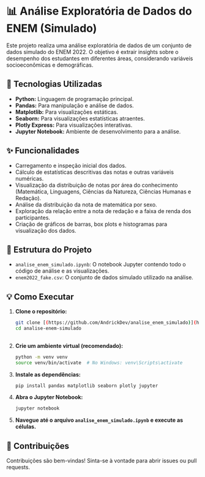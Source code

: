 # 📊 Análise Exploratória de Dados do ENEM (Simulado)

Este projeto realiza uma análise exploratória de dados de um conjunto de dados simulado do ENEM 2022. O objetivo é extrair insights sobre o desempenho dos estudantes em diferentes áreas, considerando variáveis socioeconômicas e demográficas.

## 🚀 Tecnologias Utilizadas

* **Python:** Linguagem de programação principal.
* **Pandas:** Para manipulação e análise de dados.
* **Matplotlib:** Para visualizações estáticas.
* **Seaborn:** Para visualizações estatísticas atraentes.
* **Plotly Express:** Para visualizações interativas.
* **Jupyter Notebook:** Ambiente de desenvolvimento para a análise.

## ✨ Funcionalidades

* Carregamento e inspeção inicial dos dados.
* Cálculo de estatísticas descritivas das notas e outras variáveis numéricas.
* Visualização da distribuição de notas por área do conhecimento (Matemática, Linguagens, Ciências da Natureza, Ciências Humanas e Redação).
* Análise da distribuição da nota de matemática por sexo.
* Exploração da relação entre a nota de redação e a faixa de renda dos participantes.
* Criação de gráficos de barras, box plots e histogramas para visualização dos dados.

## 📁 Estrutura do Projeto

* `analise_enem_simulado.ipynb`: O notebook Jupyter contendo todo o código de análise e as visualizações.
* `enem2022_fake.csv`: O conjunto de dados simulado utilizado na análise.

## 💡 Como Executar

1.  **Clone o repositório:**
    ```bash
    git clone [(https://github.com/AndrickDev/analise_enem_simulado)](https://github.com/AndrickDev/analise_enem_simulado)
    cd analise-enem-simulado
  

2.  **Crie um ambiente virtual (recomendado):**
    ```bash
    python -m venv venv
    source venv/bin/activate  # No Windows: venv\Scripts\activate
    ```

3.  **Instale as dependências:**
    ```bash
    pip install pandas matplotlib seaborn plotly jupyter
    ```

4.  **Abra o Jupyter Notebook:**
    ```bash
    jupyter notebook
    ```

5.  **Navegue até o arquivo `analise_enem_simulado.ipynb` e execute as células.**

## 🤝 Contribuições

Contribuições são bem-vindas! Sinta-se à vontade para abrir issues ou pull requests.
